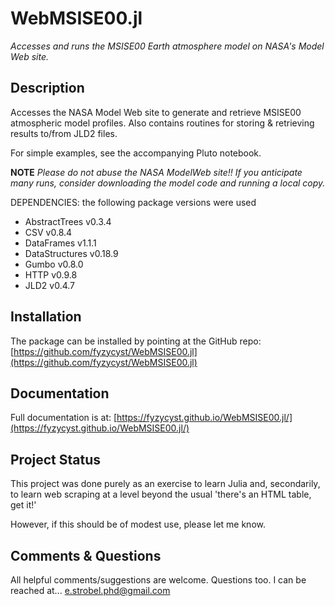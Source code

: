 # WebMSISE00.jl 

*Accesses and runs the MSISE00 Earth atmosphere model on NASA's Model Web site.*

## Description
Accesses the NASA Model Web site to generate and retrieve MSISE00 
atmospheric model profiles.  Also contains routines for storing & retrieving 
results to/from JLD2 files.

For simple examples, see the accompanying Pluto notebook.

**NOTE** *Please do not abuse the NASA ModelWeb site!! If you anticipate 
many runs, consider downloading the model code and running a local copy.*

DEPENDENCIES: the following package versions were used
- AbstractTrees v0.3.4
- CSV v0.8.4
- DataFrames v1.1.1
- DataStructures v0.18.9
- Gumbo v0.8.0
- HTTP v0.9.8
- JLD2 v0.4.7

## Installation
The package can be installed by pointing at the GitHub repo:
[https://github.com/fyzycyst/WebMSISE00.jl](https://github.com/fyzycyst/WebMSISE00.jl)

## Documentation
Full documentation is at: [https://fyzycyst.github.io/WebMSISE00.jl/](https://fyzycyst.github.io/WebMSISE00.jl/)

## Project Status
This project was done purely as an exercise to learn Julia and, secondarily, to
learn web scraping at a level beyond the usual 'there's an HTML table, get it!'

However, if this should be of modest use, please let me know.

## Comments & Questions
All helpful comments/suggestions are welcome. Questions too. I can be reached
at... [e.strobel.phd@gmail.com](mailto:e.strobel.phd@gmail.com)
